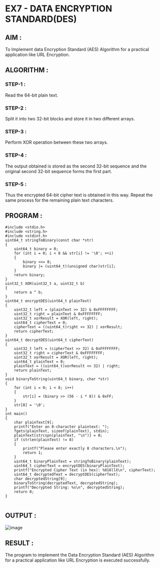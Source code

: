 # EX7 - DATA ENCRYPTION STANDARD(DES)

## AIM :
To Implement data Encryption Standard (AES) Algorithm for a practical application like URL Encryption.
## ALGORITHM : 
### STEP-1 :
Read the 64-bit plain text.
### STEP-2 :
Split it into two 32-bit blocks and store it in two different arrays.
### STEP-3 :
Perform XOR operation between these two arrays.
### STEP-4 :
The output obtained is stored as the second 32-bit sequence and the original second 32-bit sequence forms the first part.
### STEP-5 :
Thus the encrypted 64-bit cipher text is obtained in this way. Repeat the same process for the remaining plain text characters.

## PROGRAM : 
```
#include <stdio.h>
#include <string.h>
#include <stdint.h>
uint64_t stringToBinary(const char *str)
{
    uint64_t binary = 0;
    for (int i = 0; i < 8 && str[i] != '\0'; ++i)
    {
        binary <<= 8;
        binary |= (uint64_t)(unsigned char)str[i]; 
    }
    return binary;
}
uint32_t XOR(uint32_t a, uint32_t b)
{
    return a ^ b;
}
uint64_t encryptDES(uint64_t plainText)
{
    uint32_t left = (plainText >> 32) & 0xFFFFFFFF;
    uint32_t right = plainText & 0xFFFFFFFF;
    uint32_t xorResult = XOR(left, right);
    uint64_t cipherText = 0;
    cipherText = ((uint64_t)right << 32) | xorResult;
    return cipherText;
}
uint64_t decryptDES(uint64_t cipherText)
{
    uint32_t left = (cipherText >> 32) & 0xFFFFFFFF;
    uint32_t right = cipherText & 0xFFFFFFFF;
    uint32_t xorResult = XOR(left, right);
    uint64_t plainText = 0;
    plainText = ((uint64_t)xorResult << 32) | right; 
    return plainText;
}
void binaryToString(uint64_t binary, char *str)
{
    for (int i = 0; i < 8; i++)
    {
        str[i] = (binary >> (56 - i * 8)) & 0xFF; 
    }
    str[8] = '\0'; 
}
int main()
{
    char plainText[9];  
    printf("Enter an 8-character plaintext: ");
    fgets(plainText, sizeof(plainText), stdin);
    plainText[strcspn(plainText, "\n")] = 0;  
    if (strlen(plainText) != 8)
    {
        printf("Please enter exactly 8 characters.\n");
        return 1;
    }
    uint64_t binaryPlainText = stringToBinary(plainText);
    uint64_t cipherText = encryptDES(binaryPlainText);
    printf("Encrypted Cipher Text (in hex): %016llX\n", cipherText);
    uint64_t decryptedText = decryptDES(cipherText);
    char decryptedString[9];
    binaryToString(decryptedText, decryptedString);
    printf("Decrypted String: %s\n", decryptedString);
    return 0;
}


```
## OUTPUT :
![image](https://github.com/user-attachments/assets/62d76d50-c7bc-4537-a0cc-cf5c4328020c)

## RESULT :
The program to implement the  Data Encryption Standard (AES) Algorithm for a practical application like URL Encryption is executed successfully.
